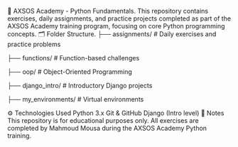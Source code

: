 🐍 AXSOS Academy - Python Fundamentals.
This repository contains exercises, daily assignments, and practice projects completed as part of the AXSOS Academy training program, focusing on core Python programming concepts.
🗂️ Folder Structure.
├── assignments/ # Daily exercises and practice problems

├── functions/ # Function-based challenges

├── oop/ # Object-Oriented Programming

├── django_intro/ # Introductory Django projects

├── my_environments/ # Virtual environments

⚙️ Technologies Used
Python 3.x
Git & GitHub
Django (Intro level)
📌 Notes
This repository is for educational purposes only.
All exercises are completed by Mahmoud Mousa during the AXSOS Academy Python training.
